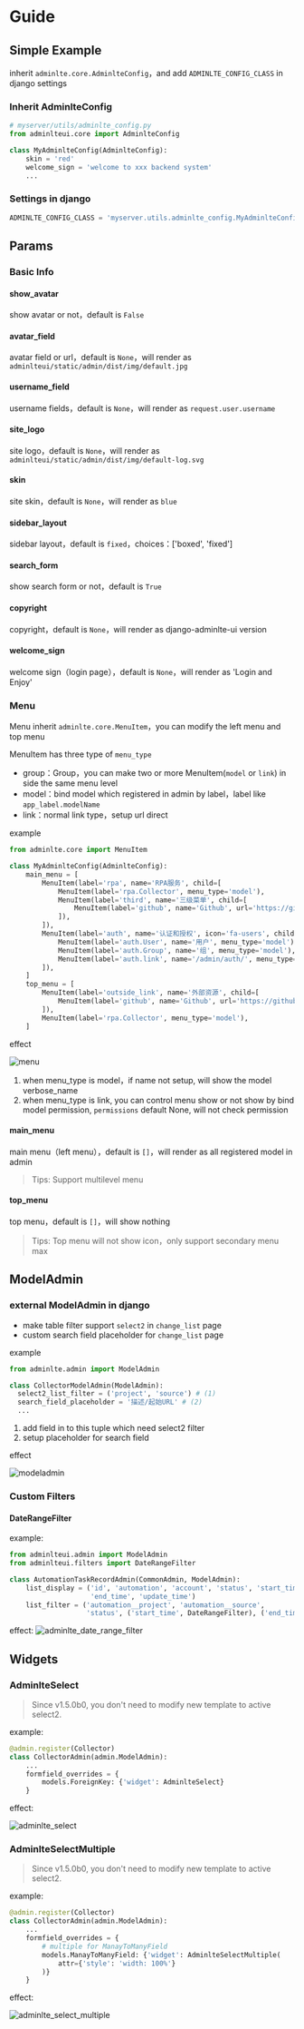 # Guide

## Simple Example
inherit `adminlte.core.AdminlteConfig`，and add `ADMINLTE_CONFIG_CLASS` in django settings
### Inherit AdminlteConfig
```python title='adminlte_config.py'
# myserver/utils/adminlte_config.py
from adminlteui.core import AdminlteConfig

class MyAdminlteConfig(AdminlteConfig):
    skin = 'red'
    welcome_sign = 'welcome to xxx backend system'
    ...
```
### Settings in django
```python title='settings.py'
ADMINLTE_CONFIG_CLASS = 'myserver.utils.adminlte_config.MyAdminlteConfig'
```

## Params
### Basic Info
#### show_avatar
show avatar or not，default is `False`
#### avatar_field
avatar field or url，default is `None`，will render as `adminlteui/static/admin/dist/img/default.jpg`
#### username_field
username fields，default is `None`，will render as `request.user.username`
#### site_logo
site logo，default is `None`，will render as `adminlteui/static/admin/dist/img/default-log.svg`
#### skin
site skin，default is `None`，will render as `blue`
#### sidebar_layout
sidebar layout，default is `fixed`，choices：['boxed', 'fixed']
#### search_form
show search form or not，default is `True`
#### copyright
copyright，default is `None`，will render as django-adminlte-ui version
#### welcome_sign
welcome sign（login page），default is `None`，will render as 'Login and Enjoy'
### Menu
Menu inherit `adminlte.core.MenuItem`，you can modify the left menu and top menu

MenuItem has three type of `menu_type`

- group：Group，you can make two or more MenuItem(`model` or `link`) in side the same menu level
- model：bind model which registered in admin by label，label like `app_label.modelName`
- link：normal link type，setup url direct

example
```python title='adminlte_config.py'
from adminlte.core import MenuItem

class MyAdminlteConfig(AdminlteConfig):
    main_menu = [
        MenuItem(label='rpa', name='RPA服务', child=[
            MenuItem(label='rpa.Collector', menu_type='model'),
            MenuItem(label='third', name='三级菜单', child=[
                MenuItem(label='github', name='Github', url='https://github.com/wuyue92tree', target_blank=True, menu_type='link'),
            ]),
        ]),
        MenuItem(label='auth', name='认证和授权', icon='fa-users', child=[
            MenuItem(label='auth.User', name='用户', menu_type='model'), # (1)
            MenuItem(label='auth.Group', name='组', menu_type='model'),
            MenuItem(label='auth.link', name='/admin/auth/', menu_type='link', permissions=['auth.view_user']), # (2)
        ]),
    ]
    top_menu = [
        MenuItem(label='outside_link', name='外部资源', child=[
            MenuItem(label='github', name='Github', url='https://github.com/wuyue92tree', target_blank=True, menu_type='link'),
        ]),
        MenuItem(label='rpa.Collector', menu_type='model'),
    ]
```

effect

![menu](../assets/images/menu.png)

1. when menu_type is model，if name not setup, will show the model verbose_name
2. when menu_type is link, you can control menu show or not show by bind model permission, `permissions` default None, will not check permission

#### main_menu
main menu（left menu），default is `[]`，will render as all registered model in admin
> Tips: Support multilevel menu
#### top_menu
top menu，default is `[]`，will show nothing
> Tips: Top menu will not show icon，only support secondary menu max

## ModelAdmin
### external ModelAdmin in django

- make table filter support `select2` in `change_list` page
- custom search field placeholder for `change_list` page

example
```python title='admin.py'
from adminlte.admin import ModelAdmin

class CollectorModelAdmin(ModelAdmin):
  select2_list_filter = ('project', 'source') # (1)
  search_field_placeholder = '描述/起始URL' # (2)
  ...
```

1. add field in to this tuple which need select2 filter
2. setup placeholder for search field

effect

![modeladmin](../assets/images/modeladmin.png)

### Custom Filters
#### DateRangeFilter

example:
```python title='rap/admin.py'
from adminlteui.admin import ModelAdmin
from adminlteui.filters import DateRangeFilter

class AutomationTaskRecordAdmin(CommonAdmin, ModelAdmin):
    list_display = ('id', 'automation', 'account', 'status', 'start_time',
                    'end_time', 'update_time')
    list_filter = ('automation__project', 'automation__source',
                   'status', ('start_time', DateRangeFilter), ('end_time', DateRangeFilter))

```
effect:
![adminlte_date_range_filter](../assets/images/adminlte_date_range_filter.png)

## Widgets

### AdminlteSelect

> Since v1.5.0b0, you don't need to modify new template to active select2.

example:
```python title='rpa/admin.py'
@admin.register(Collector)
class CollectorAdmin(admin.ModelAdmin):
    ...
    formfield_overrides = {
        models.ForeignKey: {'widget': AdminlteSelect}
    }
```
effect:

![adminlte_select](../assets/images/adminlte_select.png)

### AdminlteSelectMultiple

> Since v1.5.0b0, you don't need to modify new template to active select2.

example:
```python title='rpa/admin.py'
@admin.register(Collector)
class CollectorAdmin(admin.ModelAdmin):
    ...
    formfield_overrides = {
        # multiple for ManayToManyField
        models.ManayToManyField: {'widget': AdminlteSelectMultiple(
            attr={'style': 'width: 100%'}
        )}
    }
```
effect:

![adminlte_select_multiple](../assets/images/adminlte_select_multiple.png)
